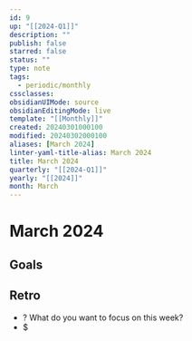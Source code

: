 ```yaml
---
id: 9
up: "[[2024-Q1]]"
description: ""
publish: false
starred: false
status: ""
type: note
tags:
  - periodic/monthly
cssclasses: 
obsidianUIMode: source
obsidianEditingMode: live
template: "[[Monthly]]"
created: 20240301000100
modified: 20240302000100
aliases: [March 2024]
linter-yaml-title-alias: March 2024
title: March 2024
quarterly: "[[2024-Q1]]"
yearly: "[[2024]]"
month: March
---
```


# March 2024

## Goals


## Retro

- ? What do you want to focus on this week?
- $

